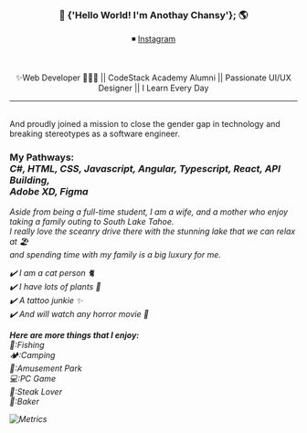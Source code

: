 
<h3 align="center"> 👋 {'Hello World! I'm Anothay Chansy'}; 🌎 </h3>
<p align="center">
◾️ 
 <a href="https://www.instagram.com/anothay_chansy/" rel="nofollow">Instagram</a>
</p>
<br>
<p align="center">✨Web Developer 👩🏽‍💻 || CodeStack Academy Alumni || Passionate UI/UX Designer || I Learn Every Day </p>
<hr>

<br>And proudly joined a mission to close the gender gap in technology and breaking stereotypes as a software engineer. 

 ###  My Pathways:<br><i>C#, HTML, CSS, Javascript, Angular, Typescript, React, API Building, <br> Adobe XD, Figma


Aside from being a full-time student, I am a wife, and a mother who enjoy taking a family outing to South Lake Tahoe. <br>
I really love the sceanry drive there with the stunning lake that we can relax at 🏖 <br>and spending time with my family is a big luxury for me. 

✔️ I am a cat person 🐈<br>
✔️ I have lots of plants 🌱<br>
✔️ A tattoo junkie ✨<br>
✔️ And will watch any horror movie 🧟<br>

***Here are more things that I enjoy:***<br>
🎣:Fishing<br>
🏕:Camping<br>
🏰:Amusement Park<br>
💻:PC Game<br>
🥩:Steak Lover<br>
🎂:Baker



![Metrics](https://metrics.lecoq.io/aaiilee0715?template=classic&config.timezone=America%2FLos_Angeles)

